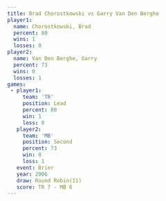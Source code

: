 ```yaml
---
title: Brad Chorostkowski vs Garry Van Den Berghe
player1:                     
  name: Chorostkowski, Brad  
  percent: 80                
  wins: 1                    
  losses: 0                  
player2:                     
  name: Van Den Berghe, Garry
  percent: 73                
  wins: 0                    
  losses: 1                  
games:
 - player1:        
     team: 'TR'    
     position: Lead
     percent: 80   
     win: 1        
     loss: 0       
   player2:          
     team: 'MB'      
     position: Second
     percent: 73     
     win: 0          
     loss: 1         
   event: Brier         
   year: 2006           
   draw: Round Robin(11)
   score: TR 7 - MB 6   
---
```

